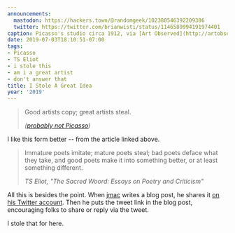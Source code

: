 ```yaml
---
announcements:
  mastodon: https://hackers.town/@randomgeek/102380546392209386
  twitter: https://twitter.com/brianwisti/status/1146589994191974401
caption: Picasso's studio circa 1912, via [Art Observed](http://artobserved.com/2011/03/go-see-new-york-picasso-guitars-1912-1914-at-the-moma-through-june-06-2011/)
date: 2019-07-03T18:10:51-07:00
tags:
- Picasso
- TS Eliot
- i stole this
- am i a great artist
- don't answer that
title: I Stole A Great Idea
year: '2019'
---
```


> Good artists copy; great artists steal.
>
> <cite>([probably not Picasso](https://quoteinvestigator.com/2013/03/06/artists-steal/))</cite>

I like this form better -- from the article linked above.

> Immature poets imitate; mature poets steal; bad poets deface what they take,
> and good poets make it into something better, or at least something different.
>
> <cite>TS Eliot, "The Sacred Woord: Essays on Poetry and Criticism"</cite>

All this is besides the point. When [jmac][] writes a blog post, he shares it [on his Twitter account][]. Then he puts the tweet link in the blog post, encouraging folks to share or reply via the tweet.

I stole that for here.

[jmac]: https://jmac.org/
[on his Twitter account]: https://twitter.com/jmacdotorg
